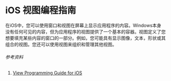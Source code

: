 # iOS 视图编程指南

在iOS中，您可以使用窗口和视图在屏幕上显示应用程序的内容。Windows本身没有任何可见的内容，但为应用程序的视图提供了一个基本的容器。视图定义了您想要填充某些内容的窗口的一部分。例如，您可能具有显示图像，文本，形状或其组合的视图。您还可以使用视图来组织和管理其他视图。

###### 参考资料

1. [View Programming Guide for iOS](https://developer.apple.com/library/content/documentation/WindowsViews/Conceptual/ViewPG_iPhoneOS/Introduction/Introduction.html#//apple_ref/doc/uid/TP40009503-CH1-SW2)



